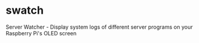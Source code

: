 # swatch
Server Watcher - Display system logs of different server programs on your Raspberry Pi's OLED screen
